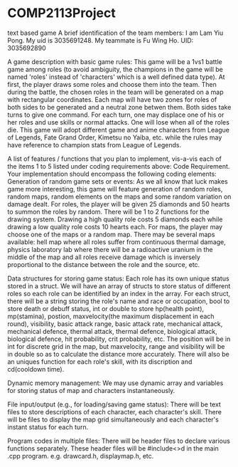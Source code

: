# COMP2113Project
text based game
A brief identification of the team members:
I am Lam Yiu Pong. My uid is 3035691248.
My teammate is Fu Wing Ho. UID: 3035692890

A game description with basic game rules:
  This game will be a 1vs1 battle game among roles (to avoid ambiguity, the champions in the game will be named 'roles' instead of 'characters' which is a well defined data type). At first, the player draws some roles and choose them into the team. Then during the battle, the chosen roles in the team will be generated on a map with rectangular coordinates. Each map will have two zones for roles of both sides to be generated and a neutral zone betwen them. Both sides take turns to give one command. For each turn, one may displace one of his or her roles and use skills or normal attacks. One will lose when all of the roles die.
  This game will adopt different game and anime characters from League of Legends, Fate Grand Order, Kimetsu no Yaiba, etc. while the rules may have reference to champion stats from League of Legends.

A list of features / functions that you plan to implement, vis-a-vis each of the items 1 to 5 listed under coding requirements above:
Code Requirement. Your implementation should encompass the following coding elements:
  Generation of random game sets or events:
    As we all know that luck makes game more interesting, this game will feature generation of random roles, random maps, random elements on the maps and some random variation on damage dealt.
    For roles, the player will be given 25 diamonds and 50 hearts to summon the roles by random. There will be 1 to 2 functions for the drawing system. Drawing a high quality role costs 5 diamonds each while drawing a low quality role costs 10 hearts each.
    For maps, the player may choose one of the maps or a random map. There may be several maps available: hell map where all roles suffer from continuous thermal damage, physics laboratory lab where there will be a radioactive uranium in the middle of the map and all roles receive damage which is inversely proportional to the distance between the role and the source, etc.
    
  Data structures for storing game status:
    Each role has its own unique status stored in a struct. We will have an array of structs to store status of different roles so each role can be identified by an index in the array.
    For each struct, there will be a string storing the role's name and race or occupation, bool to store death or debuff status, int or double to store hp(health point), mp(stamina), postion, maxvelocity(the maximum displacement in each round), visibility, basic attack range, basic attack rate, mechanical attack, mechanical defence, thermal attack, thermal defence, biological attack, biological defence, hit probability, crit probability, etc. The position will be in int for discrete grid in the map, but maxvelocity, range and visibility will be in double so as to calculate the distance more accurately. There will also be an uniques function for each role's skill, with its discription and cd(cooldown time).
    
  Dynamic memory management:
  We may use dynamic array and variables for storing status of map and characters instantaneously.
  
  File input/output (e.g., for loading/saving game status):
  There will be text files to store descriptions of each character, each character's skill.
  There will be files to display the map grid simultaneously and each character's instant status for each turn.
  
  Program codes in multiple files:
  There will be header files to declare various functions separately. These header files will be #include<>d in the main .cpp program.
  e.g. drawcard.h, displaymap.h, etc.
